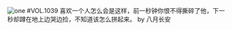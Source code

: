 ![one](http://image.wufazhuce.com/FhBfNFYhLkibXzr1eq2kRZlvr08q)
#VOL.1039
喜欢一个人怎么会是这样，前一秒钟你恨不得撕碎了他，下一秒却蹲在地上边哭边捡，不知道该怎么拼起来。 by 八月长安